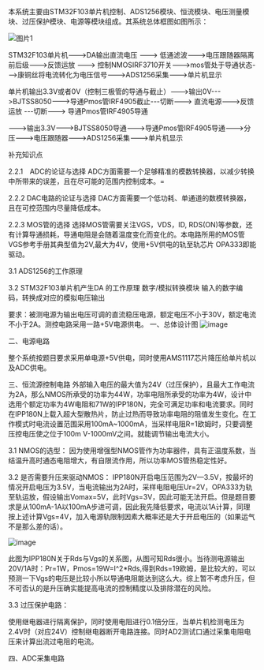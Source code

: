 本系统主要由STM32F103单片机控制、ADS1256模块、恒流模块、电压测量模块、过压保护模块、电源等模块组成。其系统总体框图如图所示：

![图片1](https://github.com/kirito-wsj/Linux.study/assets/108894598/b594e5b4-0f7b-4baa-a852-df09e16a07c7)

STM32F103单片机--->DA输出直流电压 ---> 低通滤波--->电压跟随器隔离前后级--->反馈运放 ---> 控制NMOSIRF3710开关--->mos管处于导通状态--->康铜丝将电流转化为电压信号--->ADS1256采集--->单片机显示

单片机输出3.3V或者0V（控制三极管的导通与截止）--->输出0V--->BJTSS8050--->导通Pmos管IRF4905截止---切断--->  直流电源--->反馈运放 
											---切断--->   导通Pmos管IRF4905导通
	   
--->输出3.3V--->BJTSS8050导通--->导通Pmos管IRF4905导通--->分压--->电压跟随器--->ADS1256采集--->单片机显示
	       
补充知识点



2.2.1　ADC的论证与选择  ADC方面需要一个足够精准的模数转换器，以减少转换中所带来的误差，且在尽可能的范围内控制成本。=

2.2.2 DAC电路的论证与选择 DAC方面需要一个低功耗、单通道的数模转换器，且在可控范围内尽量降低成本。

2.2.3 MOS管的选择  选择MOS管需要关注VGS，VDS，ID, RDS(ON)等参数，还有计算导通损耗，导通电阻是会随着温度变化而变化的。本电路所用的MOS管VGS参考手册其典型值为2V,最大为4V，使用+5V供电的轨至轨芯片
OPA333即能驱动。

3.1 ADS1256的工作原理

3.2 STM32F103单片机产生DA 的工作原理
数字/模拟转换模块 输入的数字编码，转换成对应的模拟电压输出

要求：被测电源为输出电压可调的直流稳压电源，额定电压不小于30V，额定电流不小于2A。测控电路采用一路+5V电源供电。
一、总体设计图
![image](https://github.com/kirito-wsj/Linux.study/assets/108894598/20093877-a3c7-4b42-98b4-fe5b20fd6bfd)

二、电源电路

整个系统按题目要求采用单电源+5V供电，同时使用AMS1117芯片降压给单片机以及ADC供电。

三、恒流源控制电路
	外部输入电压的最大值为24V（过压保护），且最大工作电流为2A，那么NMOS所承受的功率为44W，功率电阻所承受的功率为4W，设计中选用个额定功率为4W电阻和71W的IPP180N，完全可满足功率和电流要求。同时在IPP180N上载入超大型散热片，防止过热而导致功率电阻的阻值发生变化。在工作模式时电流设置范围采用100mA~1000mA，当采样电阻R=1欧姆时，只要调整压控电压使之位于100m V-1000mV之间。就能调节输出电流大小。
 
 3.1 NMOS的选型：
因为使用增强型NMOS管作为功率器件，具有正温度系数，当结温升高时通态电阻增大，有自限流作用，所以功率MOS管热稳定性好。

3.2 是否需要升压来驱动NMOS：
IPP180N开启电压范围为2V—3.5V，按最坏的情况开启电压为3.5V，当电流输出为2A时，采样电阻电压Ur=2V，OPA333为轨至轨运放，假设输出Vomax=5V，此时Vgs=3V，因此可能无法开启。但是题目要求是从100mA-1A以100mA步进可调，因此我先降低要求，电流以1A计算，同理按上述计算Vgs=4V，加入电源轨限制因素大概率还是大于开启电压的（如果运气不是那么差的话）。

![image](https://github.com/kirito-wsj/Linux.study/assets/108894598/4b162586-943b-4cac-8709-da6f6a9f62b2)

此图为IPP180N关于Rds与Vgs的关系图，从图可知Rds很小。当待测电源输出20V/1A时：Pr=1W，Pmos=19W=I^2*Rds,得到Rds=19欧姆，是比较大的，可以预测一下Vgs的电压是比较小所以导通电阻能达到这么大。综上暂不考虑升压，但不可否认的是升压确实能提高电流的控制精度以及排除潜在的风险。

3.3 过压保护电路：

使用继电器进行隔离保护，同时使用电阻进行0.1倍分压，当单片机检测电压为2.4V时（对应24V）控制继电器断开电路连接。同时AD2测试口通过采集电阻电压来计算出流过电阻的电流。

四、ADC采集电路
